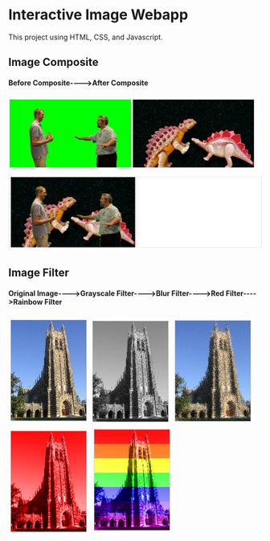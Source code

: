 # Interactive Image Webapp

This project using HTML, CSS, and Javascript.

## Image Composite
#### Before Composite---->After Composite
![ScreenShot](https://github.com/lzzsmile/Interactive-Image-Webapp/blob/master/Image/Before%20Composite.png)![ScreenShot](https://github.com/lzzsmile/Interactive-Image-Webapp/blob/master/Image/After%20Composite.png)


## Image Filter
#### Original Image---->Grayscale Filter---->Blur Filter---->Red Filter---->Rainbow Filter
![ScreenShot](https://github.com/lzzsmile/Interactive-Image-Webapp/blob/master/Image/Original%20Image.png)![ScreenShot](https://github.com/lzzsmile/Interactive-Image-Webapp/blob/master/Image/Grayscale%20Filter.png)![ScreenShot](https://github.com/lzzsmile/Interactive-Image-Webapp/blob/master/Image/Blur%20Filter.png)![ScreenShot](https://github.com/lzzsmile/Interactive-Image-Webapp/blob/master/Image/Red%20Filter.png)![ScreenShot](https://github.com/lzzsmile/Interactive-Image-Webapp/blob/master/Image/Rainbow%20Filter.png)
